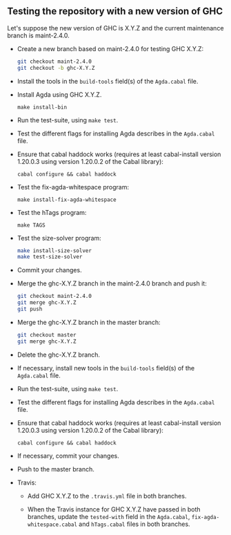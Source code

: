 Testing the repository with a new version of GHC
-------

Let's suppose the new version of GHC is X.Y.Z and the current
maintenance branch is maint-2.4.0.

* Create a new branch based on maint-2.4.0 for testing GHC X.Y.Z:

  ```bash
  git checkout maint-2.4.0
  git checkout -b ghc-X.Y.Z
  ```

* Install the tools in the `build-tools` field(s) of the `Agda.cabal`
  file.

* Install Agda using GHC X.Y.Z.

  `make install-bin`

* Run the test-suite, using `make test`.

* Test the different flags for installing Agda describes in the
  `Agda.cabal` file.

* Ensure that cabal haddock works (requires at least cabal-install
  version 1.20.0.3 using version 1.20.0.2 of the Cabal library):

  `cabal configure && cabal haddock`

* Test the fix-agda-whitespace program:

  `make install-fix-agda-whitespace`

* Test the hTags program:

  `make TAGS`

* Test the size-solver program:

  ```bash
  make install-size-solver
  make test-size-solver
  ```

* Commit your changes.

* Merge the ghc-X.Y.Z branch in the maint-2.4.0 branch and push it:

  ```bash
  git checkout maint-2.4.0
  git merge ghc-X.Y.Z
  git push
  ```

* Merge the ghc-X.Y.Z branch in the master branch:

  ```bash
  git checkout master
  git merge ghc-X.Y.Z
  ```

* Delete the ghc-X.Y.Z branch.

* If necessary, install new tools in the `build-tools` field(s) of the
  `Agda.cabal` file.

* Run the test-suite, using `make test`.

* Test the different flags for installing Agda describes in the
  `Agda.cabal` file.

* Ensure that cabal haddock works (requires at least cabal-install
  version 1.20.0.3 using version 1.20.0.2 of the Cabal library):

  `cabal configure && cabal haddock`

* If necessary, commit your changes.

* Push to the master branch.

* Travis:

  - Add GHC X.Y.Z to the `.travis.yml` file in both branches.

  - When the Travis instance for GHC X.Y.Z have passed in both
    branches, update the `tested-with` field in the `Agda.cabal`,
    `fix-agda-whitespace.cabal` and `hTags.cabal` files in both
    branches.
